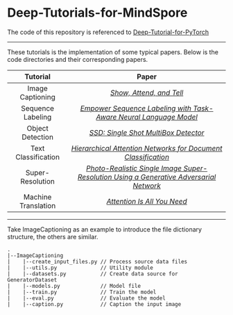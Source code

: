 # Deep-Tutorials-for-MindSpore

The code of this repository is referenced to [Deep-Tutorial-for-PyTorch](https://github.com/sgrvinod/Deep-Tutorials-for-PyTorch)

---

These tutorials is the implementation of some typical papers. Below is the code directories and their corresponding papers.

Tutorial | Paper
:---: | :---:
Image Captioning | [_Show, Attend, and Tell_](https://arxiv.org/abs/1502.03044)
Sequence Labeling | [_Empower Sequence Labeling with Task-Aware Neural Language Model_](https://arxiv.org/abs/1709.04109)
Object Detection | [_SSD: Single Shot MultiBox Detector_](https://arxiv.org/abs/1512.02325)
Text Classification | [_Hierarchical Attention Networks for Document Classification_](https://www.semanticscholar.org/paper/Hierarchical-Attention-Networks-for-Document-Yang-Yang/1967ad3ac8a598adc6929e9e6b9682734f789427)
Super-Resolution | [_Photo-Realistic Single Image Super-Resolution Using a Generative Adversarial Network_](https://arxiv.org/abs/1609.04802)
Machine Translation | [_Attention Is All You Need_](https://arxiv.org/abs/1706.03762)

---

Take ImageCaptioning as an example to introduce the file dictionary structure, the others are similar.
```
.
|--ImageCaptioning
|    |--create_input_files.py // Process source data files
|    |--utils.py              // Utility module
|    |--datasets.py           // Create data source for GeneratorDataset
|    |--models.py             // Model file
|    |--train.py              // Train the model
|    |--eval.py               // Evaluate the model
|    |--caption.py            // Caption the input image
```